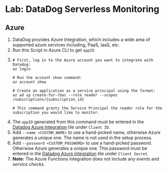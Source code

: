 # Lab: DataDog Serverless Monitoring


## Azure

1. DataDog provides Azure Integration, which includes a wide area of supported azure services including, PaaS, IaaS, etc.
2. Run this Script in Azure CLI to get `appID`
3.  ```
    # First, log in to the Azure account you want to integrate with Datadog:
    az login

    # Run the account show command:
    az account show

    # Create an application as a service principal using the format:
    az ad sp create-for-rbac --role reader --scopes /subscriptions/{subscription_id}

    # This command grants the Service Principal the reader role for the subscription you would like to monitor.
    ```
4. The `appID` generated from this command must be entered in the [Datadog Azure Integration](https://app.datadoghq.com/account/settings#integrations/azure) tile under `Client ID`.
5. Add `--name <CUSTOM_NAME>` to use a hand-picked name, otherwise Azure generates a unique one. The name is not used in the setup process.
6. Add `--password <CUSTOM_PASSWORD>` to use a hand-picked password. Otherwise Azure generates a unique one. This password must be entered in the [Datadog Azure Integration](https://app.datadoghq.com/account/settings#integrations/azure) tile under `Client Secret`.
7. **Note:** The Azure Functions integration does not include any *events* and *service checks*. 

